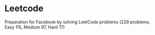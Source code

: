 # Leetcode
Preparation for Facebook by solving LeetCode problems (229 problems,  Easy 115, Medium 97, Hard 17)
